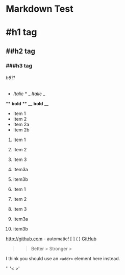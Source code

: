 Markdown Test
=============

# #h1 tag

## ##h2 tag

### ###h3 tag

###### h6?!


* *Italic* *
_ _Italic_ _ 

** **bold** **
__ __bold__  __


* Item    1
* Item    2
* Item    2a
* Item    2b

1. Item    1
1. Item    2
1. Item    3
1.    Item3a
1.    item3b

1. Item    1
1. Item    2
1. Item    3
3.    Item3a
2.    item3b

http://github.com - automatic!
[   ]   (   )
[GitHub](http://github.com)

> >Better     >
> >Stronger >

I think you should use an
`<addr>` element here instead.

'<swift>' '< >'
